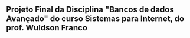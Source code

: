 ## Projeto Final da Disciplina "Bancos de dados Avançado" do curso Sistemas para Internet, do prof. Wuldson Franco

